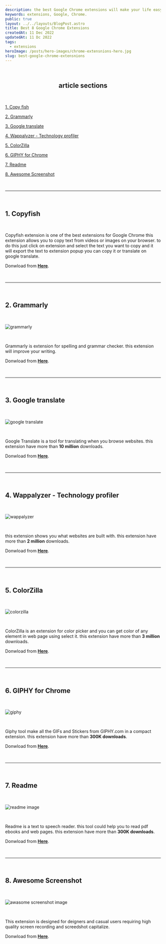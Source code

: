 ```yaml
---
description: the best Google Chrome extensions will make your life easy. here are eight chrome extensions for your browser.
keywords: extensions, Google, Chrome.
public: true
layout: ../../layouts/BlogPost.astro
title: Best 8 Google Chrome Extensions
createdAt: 11 Dec 2022
updatedAt: 11 Dc 2022
tags:
  - extensions
heroImage: /posts/hero-images/chrome-extensnions-hero.jpg
slug: best-google-chrome-extensnions
---
```


</br>

## <center>article sections </center>

</br>

[1. Copy fish](#1-copyfish)

[2. Grammarly](#2-grammarly)

[3. Google translate](#3-google-translate)

[4. Wappalyzer - Technology profiler](#4-wappalyzer---technology-profiler)

[5. ColorZilla](#5-colorzilla)

[6. GIPHY for Chrome](#6-giphy-for-chrome)

[7. Readme](#7-readme)

[8. Awesome Screenshot](#8-awesome-screenshot)

</br>

---

</br>

## 1. Copyfish

</br>

Copyfish extension is one of the best extensions for Google Chrome this extension allows you to copy text from videos or images on your browser. to do this just click on extension and select the text you want to copy and it will export the text to extension popup you can copy it or translate on google translate.

Donwload from **<a href="https://chrome.google.com/webstore/detail/copyfish-%F0%9F%90%9F-free-ocr-soft/eenjdnjldapjajjofmldgmkjaienebbj" class="underline underline-offset-2 hover:text-orange-500 decoration-orange-500" target="_blank">Here</a>**.

</br>

---

</br>

## 2. Grammarly

</br>

![grammarly](/posts/grammarly.jpg)

</br>

Grammarly is extension for spelling and grammar checker. this extension will improve your writing.

Donwload from **<a href="https://chrome.google.com/webstore/detail/grammarly-grammar-checker/kbfnbcaeplbcioakkpcpgfkobkghlhen" class="underline underline-offset-2 hover:text-orange-500 decoration-orange-500" target="_blank">Here</a>**.

</br>

---

</br>

## 3. Google translate

</br>

![google translate](/posts/google-translate.jpg)

</br>

Google Translate is a tool for translating when you browse websites. this extension have more than **10 million** downloads.

Donwload from **<a href="https://chrome.google.com/webstore/detail/google-translate/aapbdbdomjkkjkaonfhkkikfgjllcleb" class="underline underline-offset-2 hover:text-orange-500 decoration-orange-500" target="_blank">Here</a>**.

</br>

---

</br>

## 4. Wappalyzer - Technology profiler

</br>

![wappalyzer](/posts/wappalyzer.jpg)

</br>

this extension shows you what websites are built with. this extension have more than **2 million** downloads.

Donwload from **<a href="https://chrome.google.com/webstore/detail/wappalyzer-technology-pro/gppongmhjkpfnbhagpmjfkannfbllamg" class="underline underline-offset-2 hover:text-orange-500 decoration-orange-500" target="_blank">Here</a>**.

</br>

---

</br>

## 5. ColorZilla

</br>

![colorzilla](/posts/colorzilla.jpg)

</br>

ColorZilla is an extension for color picker and you can get color of any element in web page using select it. this extension have more than **3 million** downloads.

Donwload from **<a href="https://chrome.google.com/webstore/detail/colorzilla/bhlhnicpbhignbdhedgjhgdocnmhomnp" class="underline underline-offset-2 hover:text-orange-500 decoration-orange-500" target="_blank">Here</a>**.

</br>

---

</br>

## 6. GIPHY for Chrome

</br>

![giphy](/posts/GIPHY-for-Chrome.jpg)

</br>

Giphy tool make all the GIFs and Stickers from GIPHY.com in a compact extension. this extension have more than **300K downloads**.

Donwload from **<a href="https://chrome.google.com/webstore/detail/giphy-for-chrome/jlleokkdhkflpmghiioglgmnminbekdi/related" class="underline underline-offset-2 hover:text-orange-500 decoration-orange-500" target="_blank">Here</a>**.

</br>

---

</br>

## 7. Readme

</br>

![readme image](/posts/readme.jpg)

</br>

Readme is a text to speech reader. this tool could help you to read pdf ebooks and web pages.
this extension have more than **300K downloads**.

Donwload from **<a href="https://chrome.google.com/webstore/detail/readme-text-to-speech-tts/npdkkcjlmhcnnaoobfdjndibfkkhhdfn" class="underline underline-offset-2 hover:text-orange-500 decoration-orange-500" target="_blank">Here</a>**.

</br>

---

</br>

## 8. Awesome Screenshot

</br>

![awasome screenshot image](/posts/Awesome-Screenshot.jpg)

</br>

This extension is designed for deigners and casual users requiring high quality screen recording and screedshot capitalize.

Donwload from **<a href="https://chrome.google.com/webstore/detail/awesome-screenshot-and-sc/nlipoenfbbikpbjkfpfillcgkoblgpmj" class="underline underline-offset-2 hover:text-orange-500 decoration-orange-500" target="_blank">Here</a>**.

</br>
